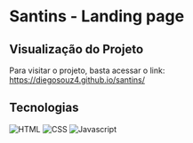 # Santins - Landing page

<h2>Visualização do Projeto</h2>
<p>Para visitar o projeto, basta acessar o link:
<a target="_blank" href="https://diegosouz4.github.io/santins/">https://diegosouz4.github.io/santins/</a></p>


## Tecnologias
 
![HTML](https://img.shields.io/badge/html5-%23E34F26.svg?style=for-the-badge&logo=html5&logoColor=white) ![CSS](https://img.shields.io/badge/css3-%231572B6.svg?style=for-the-badge&logo=css3&logoColor=white) ![Javascript](https://img.shields.io/badge/javascript-%23323330.svg?style=for-the-badge&logo=javascript&logoColor=%23F7DF1E)